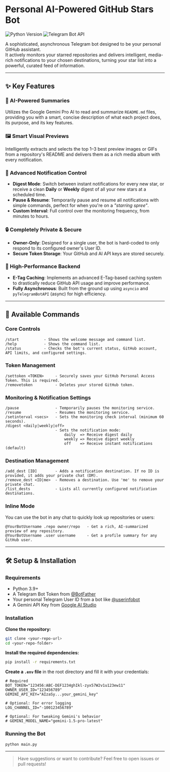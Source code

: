 # Personal AI-Powered GitHub Stars Bot

![Python Version](https://img.shields.io/badge/python-3.9+-blue.svg)
![Telegram Bot API](https://img.shields.io/badge/API-pyTelegramBotAPI-red.svg)


A sophisticated, asynchronous Telegram bot designed to be your personal GitHub assistant.  
It actively monitors your starred repositories and delivers intelligent, media-rich notifications to your chosen destinations, turning your star list into a powerful, curated feed of information.

---

## ✨ Key Features

### 🤖 AI-Powered Summaries

Utilizes the Google Gemini Pro AI to read and summarize `README.md` files, providing you with a smart, concise description of what each project does, its purpose, and its key features.

### 🖼️ Smart Visual Previews

Intelligently extracts and selects the top 1–3 best preview images or GIFs from a repository's README and delivers them as a rich media album with every notification.

### 🔔 Advanced Notification Control

- **Digest Mode**: Switch between instant notifications for every new star, or receive a clean **Daily** or **Weekly** digest of all your new stars at a scheduled time.
- **Pause & Resume**: Temporarily pause and resume all notifications with simple commands, perfect for when you're on a _"starring spree"_.
- **Custom Interval**: Full control over the monitoring frequency, from minutes to hours.

### 🔒 Completely Private & Secure

- **Owner-Only**: Designed for a single user, the bot is hard-coded to only respond to its configured owner's User ID.
- **Secure Token Storage**: Your GitHub and AI API keys are stored securely.

### 🚀 High-Performance Backend

- **E-Tag Caching**: Implements an advanced E-Tag-based caching system to drastically reduce GitHub API usage and improve performance.
- **Fully Asynchronous**: Built from the ground up using `asyncio` and `pyTelegramBotAPI` (async) for high efficiency.

---

## 🚀 Available Commands

### Core Controls

```text
/start           - Shows the welcome message and command list.
/help            - Shows the command list.
/status          - Checks the bot's current status, GitHub account, API limits, and configured settings.
```

### Token Management

```text
/settoken <TOKEN>     - Securely saves your GitHub Personal Access Token. This is required.
/removetoken          - Deletes your stored GitHub token.
```

### Monitoring & Notification Settings

```text
/pause                - Temporarily pauses the monitoring service.
/resume               - Resumes the monitoring service.
/setinterval <secs>   - Sets the monitoring check interval (minimum 60 seconds).
/digest <daily|weekly|off>
                      - Sets the notification mode:
                          daily  => Receive digest daily
                          weekly => Receive digest weekly
                          off    => Receive instant notifications (default)
```

### Destination Management

```text
/add_dest [ID]        - Adds a notification destination. If no ID is provided, it adds your private chat (DM).
/remove_dest <ID|me>  - Removes a destination. Use 'me' to remove your private chat.
/list_dests           - Lists all currently configured notification destinations.
```

### Inline Mode

You can use the bot in any chat to quickly look up repositories or users:

```text
@YourBotUsername .repo owner/repo   - Get a rich, AI-summarized preview of any repository.
@YourBotUsername .user username     - Get a profile summary for any GitHub user.
```

---

## 🛠️ Setup & Installation

### Requirements

- Python 3.9+
- A Telegram Bot Token from [@BotFather](https://t.me/BotFather)
- Your personal Telegram User ID from a bot like [@userinfobot](https://t.me/userinfobot)
- A Gemini API Key from [Google AI Studio](https://aistudio.google.com/app/apikey)

### Installation

**Clone the repository:**

```bash
git clone <your-repo-url>
cd <your-repo-folder>
```

**Install the required dependencies:**

```bash
pip install -r requirements.txt
```

**Create a `.env` file** in the root directory and fill it with your credentials:

```env
# Required
BOT_TOKEN="123456:ABC-DEF1234ghIkl-zyx57W2v1u123ew11"
OWNER_USER_ID="123456789"
GEMINI_API_KEY="AIzaSy...your_gemini_key"

# Optional: For error logging
LOG_CHANNEL_ID="-100123456789"

# Optional: For tweaking Gemini's behavior
# GEMINI_MODEL_NAME="gemini-1.5-pro-latest"
```

### Running the Bot

```bash
python main.py
```

---

> Have suggestions or want to contribute? Feel free to open issues or pull requests!
